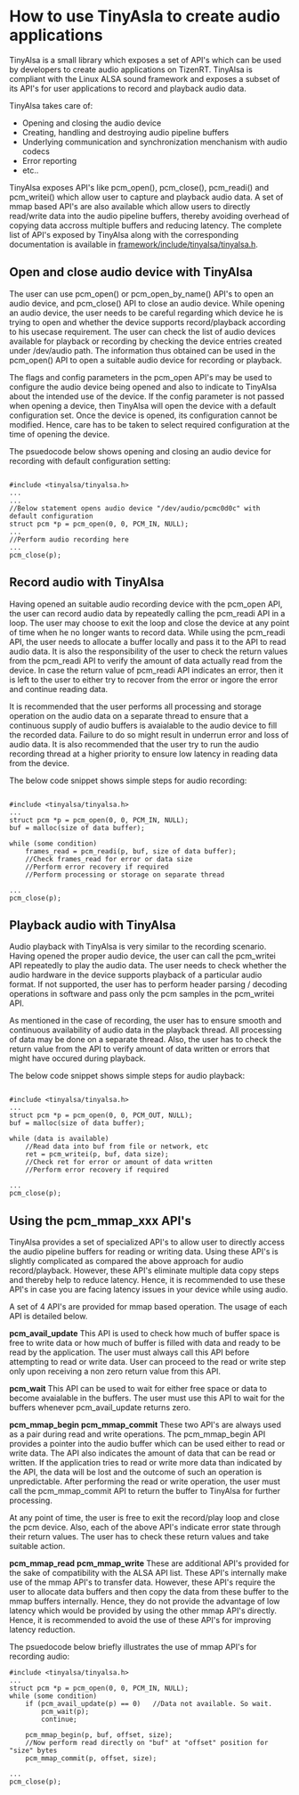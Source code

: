 # How to use TinyAsla to create audio applications

TinyAlsa is a small library which exposes a set of API's which can be used by developers to create audio applications on TizenRT. TinyAlsa is compliant with the Linux ALSA sound framework and exposes a subset of its API's for user applications to record and playback audio data.

TinyAlsa takes care of:
- Opening and closing the audio device
- Creating, handling and destroying audio pipeline buffers
- Underlying communication and synchronization menchanism with audio codecs
- Error reporting
- etc..

TinyAlsa exposes API's like pcm_open(), pcm_close(), pcm_readi() and pcm_writei() which allow user to capture and playback audio data. A set of mmap based API's are also available which allow users to directly read/write data into the audio pipeline buffers, thereby avoiding overhead of copying data accross multiple buffers and reducing latency. The complete list of API's exposed by TinyAlsa along with the corresponding documentation is available in [framework/include/tinyalsa/tinyalsa.h](../framework/include/tinyalsa/tinyalsa.h).

## Open and close audio device with TinyAlsa
The user can use pcm_open() or pcm_open_by_name() API's to open an audio device, and pcm_close() API to close an audio device.
While opening an audio device, the user needs to be careful regarding which device he is trying to open and whether the device supports record/playback according to his usecase requirement. The user can check the list of audio devices available for playback or recording by checking the device entries created under /dev/audio path. The information thus obtained can be used in the pcm_open() API to open a suitable audio device for recording or playback.

The flags and config parameters in the pcm_open API's may be used to configure the audio device being opened and also to indicate to TinyAlsa about the intended use of the device. If the config parameter is not passed when opening a device, then TinyAlsa will open the device with a default configuration set. Once the device is opened, its configuration cannot be modified. Hence, care has to be taken to select required configuration at the time of opening the device.

The psuedocode below shows opening and closing an audio device for recording with default configuration setting:
```

#include <tinyalsa/tinyalsa.h>
...
...
//Below statement opens audio device "/dev/audio/pcmc0d0c" with default configuration
struct pcm *p = pcm_open(0, 0, PCM_IN, NULL);
...
//Perform audio recording here
...
pcm_close(p);

```

## Record audio with TinyAlsa
Having opened an suitable audio recording device with the pcm_open API, the user can record audio data by repeatedly calling the pcm_readi API in a loop. The user may choose to exit the loop and close the device at any point of time when he no longer wants to record data. While using the pcm_readi API, the user needs to allocate a buffer locally and pass it to the API to read audio data. It is also the responsibility of the user to check the return values from the pcm_readi API to verify the amount of data actually read from the device. In case the return value of pcm_readi API indicates an error, then it is left to the user to either try to recover from the error or ingore the error and continue reading data.

It is recommended that the user performs all processing and storage operation on the audio data on a separate thread to ensure that a continuous supply of audio buffers is avaialable to the audio device to fill the recorded data. Failure to do so might result in underrun error and loss of audio data. It is also recommended that the user try to run the audio recording thread at a higher priority to ensure low latency in reading data from the device.

The below code snippet shows simple steps for audio recording:
```

#include <tinyalsa/tinyalsa.h>
...
struct pcm *p = pcm_open(0, 0, PCM_IN, NULL);
buf = malloc(size of data buffer);

while (some condition)
	frames_read = pcm_readi(p, buf, size of data buffer);
	//Check frames_read for error or data size
	//Perform error recovery if required
	//Perform processing or storage on separate thread

...
pcm_close(p);

```

## Playback audio with TinyAlsa
Audio playback with TinyAlsa is very similar to the recording scenario. Having opened the proper audio device, the user can call the pcm_writei API repeatedly to play the audio data. The user needs to check whether the audio hardware in the device supports playback of a particular audio format. If not supported, the user has to perform header parsing / decoding operations in software and pass only the pcm samples in the pcm_writei API.

As mentioned in the case of recording, the user has to ensure smooth and continuous availability of audio data in the playback thread. All processing of data may be done on a separate thread. Also, the user has to check the return value from the API to verify amount of data written or errors that might have occured during playback.

The below code snippet shows simple steps for audio playback:
```

#include <tinyalsa/tinyalsa.h>
...
struct pcm *p = pcm_open(0, 0, PCM_OUT, NULL);
buf = malloc(size of data buffer);

while (data is available)
	//Read data into buf from file or network, etc
	ret = pcm_writei(p, buf, data size);
	//Check ret for error or amount of data written
	//Perform error recovery if required

...
pcm_close(p);

```

## Using the pcm_mmap_xxx API's
TinyAlsa provides a set of specialized API's to allow user to directly access the audio pipeline buffers for reading or writing data. Using these API's is slightly complicated as compared the above approach for audio record/playback. However, these API's eliminate multiple data copy steps and thereby help to reduce latency. Hence, it is recommended to use these API's in case you are facing latency issues in your device while using audio.

A set of 4 API's are provided for mmap based operation. The usage of each API is detailed below.

**pcm_avail_update**
This API is used to check how much of buffer space is free to write data or how much of buffer is filled with data and ready to be read by the application. The user must always call this API before attempting to read or write data. User can proceed to the read or write step only upon receiving a non zero return value from this API.

**pcm_wait**
This API can be used to wait for either free space or data to become avaialable in the buffers. The user must use this API to wait for the buffers whenever pcm_avail_update returns zero.

**pcm_mmap_begin**
**pcm_mmap_commit**
These two API's are always used as a pair during read and write operations. The pcm_mmap_begin API provides a pointer into the audio buffer which can be used either to read or write data. The API also indicates the amount of data that can be read or written. If the application tries to read or write more data than indicated by the API, the data will be lost and the outcome of such an operation is unpredictable.
After performing the read or write operation, the user must call the pcm_mmap_commit API to return the buffer to TinyAlsa for further processing.

At any point of time, the user is free to exit the record/play loop and close the pcm device. Also, each of the above API's indicate error state through their return values. The user has to check these return values and take suitable action.

**pcm_mmap_read**
**pcm_mmap_write**
These are additional API's provided for the sake of compatibility with the ALSA API list. These API's internally make use of the mmap API's to transfer data. However, these API's require the user to allocate data buffers and then copy the data from these buffer to the mmap buffers internally. Hence, they do not provide the advantage of low latency which would be provided by using the other mmap API's directly. Hence, it is recommended to avoid the use of these API's for improving latency reduction.

The psuedocode below briefly illustrates the use of mmap API's for recording audio:
```
#include <tinyalsa/tinyalsa.h>
...
struct pcm *p = pcm_open(0, 0, PCM_IN, NULL);
while (some condition)
	if (pcm_avail_update(p) == 0)	//Data not available. So wait.
		pcm_wait(p);
		continue;

	pcm_mmap_begin(p, buf, offset, size);
	//Now perform read directly on "buf" at "offset" position for "size" bytes
	pcm_mmap_commit(p, offset, size);

...
pcm_close(p);

```
